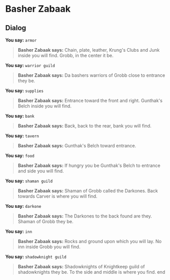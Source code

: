 # Basher Zabaak


## Dialog

**You say:** `armor`



>**Basher Zabaak says:** Chain, plate, leather, Krung's Clubs and Junk inside you will find.  Grobb, in the center it be.

**You say:** `warrior guild`



>**Basher Zabaak says:** Da bashers warriors of Grobb close to entrance they be.

**You say:** `supplies`



>**Basher Zabaak says:** Entrance toward the front and right.  Gunthak's Belch inside you will find.

**You say:** `bank`



>**Basher Zabaak says:** Back, back to the rear, bank you will find.

**You say:** `tavern`



>**Basher Zabaak says:** Gunthak's Belch toward entrance.

**You say:** `food`



>**Basher Zabaak says:** If hungry you be Gunthak's Belch to entrance and side you will find.

**You say:** `shaman guild`



>**Basher Zabaak says:** Shaman of Grobb called the Darkones.  Back towards Carver is where you will find.

**You say:** `darkone`



>**Basher Zabaak says:** The Darkones to the back found are they.  Shaman of Grobb they be.

**You say:** `inn`



>**Basher Zabaak says:** Rocks and ground upon which you will lay.  No inn inside Grobb you will find.

**You say:** `shadowknight guild`



>**Basher Zabaak says:** Shadowknights of Knightkeep guild of shadowknights they be.  To the side and middle is where you find.
end